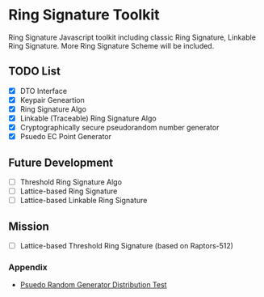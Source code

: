 # Ring Signature Toolkit

Ring Signature Javascript toolkit including classic Ring Signature, Linkable Ring Signature. More Ring Signature Scheme will be included.

## TODO List

- [X] DTO Interface
- [X] Keypair Geneartion
- [X] Ring Signature Algo
- [X] Linkable (Traceable) Ring Signature Algo
- [X] Cryptographically secure pseudorandom number generator
- [X] Psuedo EC Point Generator

## Future Development

- [ ] Threshold Ring Signature Algo
- [ ] Lattice-based Ring Signature
- [ ] Lattice-based Linkable Ring Signature

## Mission

- [ ] Lattice-based Threshold Ring Signature (based on Raptors-512)

### Appendix

- [Psuedo Random Generator Distribution Test](https://www.khanacademy.org/computer-programming/prng-test/5500564014432256)
